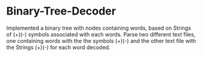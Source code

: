 # Binary-Tree-Decoder
Implemented a binary tree with nodes containing words, based on Strings of (+)(-) symbols associated  with each words.
Parse two different text files, one containing words with the the symbols (+)(-) and the other text file with the Strings (+)(-) for each word decoded.

